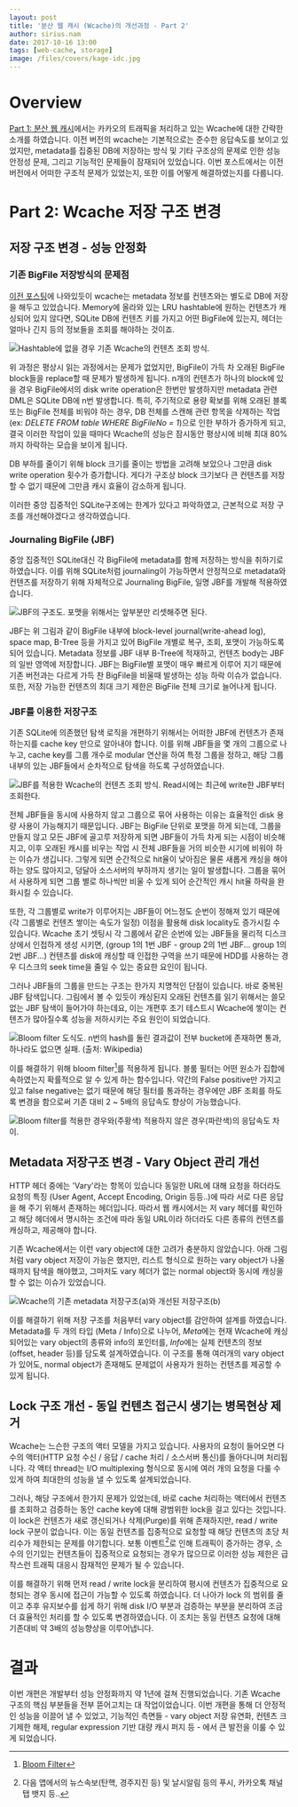 ```yaml
---
layout: post
title: '분산 웹 캐시 (Wcache)의 개선과정 - Part 2'
author: sirius.nam
date: 2017-10-16 13:00
tags: [web-cache, storage]
image: /files/covers/kage-idc.jpg
---
```


# Overview
[Part 1: 분산 웹 캐시](/2017/10/17/wcache-1/)에서는 카카오의 트래픽을 처리하고 있는 Wcache에 대한 간략한 소개를 하였습니다.
이전 버전의 wcache는 기본적으로는 준수한 응답속도를 보이고 있었지만, metadata를 집중된 DB에 저장하는 방식 및 기타 구조상의 문제로 인한 성능 안정성 문제, 그리고 
기능적인 문제들이 잠재되어 있었습니다. 이번 포스트에서는 이전 버전에서 어떠한 구조적 문제가 있었는지, 또한 이를 어떻게 해결하였는지를 다룹니다.

# Part 2: Wcache 저장 구조 변경

## 저장 구조 변경 - 성능 안정화
### 기존 BigFile 저장방식의 문제점
[이전 포스팅](/2017/10/17/wcache-1/)에 나와있듯이 wcache는 metadata 정보를 컨텐츠와는 별도로 DB에 저장을 해두고 있었습니다. Memory에
올라와 있는 LRU hashtable에 원하는 컨텐츠가 캐싱되어 있지 않다면, SQLite DB에 컨텐츠 키를 가지고 어떤 BigFile에 있는지, 헤더는 얼마나 긴지 등의
 정보들을 조회를 해야하는 것이죠.
 
![Hashtable에 없을 경우 기존 Wcache의 컨텐츠 조회 방식.](/files/wcache-storage-before.png)

위 과정은 평상시 읽는 과정에서는 문제가 없었지만, BigFile이 가득 차 오래된 BigFile block들을 replace할 때 문제가 발생하게 됩니다.
n개의 컨텐츠가 하나의 block에 있을 경우 BigFile에서의 disk write operation은 한번만 발생하지만 metadata 관련 DML은 SQLite DB에 n번 발생합니다.
특히, 주기적으로 용량 확보를 위해 오래된 블록 또는 BigFile 전체를 비워야 하는 경우, 
DB 전체를 스캔해 관련 항목을 삭제하는 작업(ex: *DELETE FROM table WHERE BigFileNo = 1*)으로 인한 부하가 증가하게 되고, 결국
이러한 작업이 있을 때마다 Wcache의 성능은 잠시동안 평상시에 비해 최대 80%까지 하락하는 모습을 보이게 됩니다.
  
DB 부하를 줄이기 위해 block 크기를 줄이는 방법을 고려해 보았으나 그만큼 disk write operation 횟수가 
증가합니다. 게다가 구조상 block 크기보다 큰 컨텐츠를 저장할 수 없기 때문에 그만큼 캐시 효율이 감소하게 됩니다.

이러한 중앙 집중적인 SQLite구조에는 한계가 있다고 파악하였고, 근본적으로 저장 구조를 개선해야겠다고 생각하였습니다.

### Journaling BigFile (JBF)
중앙 집중적인 SQLite대신 각 BigFile에 metadata를 함께 저장하는 방식을 취하기로 하였습니다.
이를 위해 SQLite처럼 journaling이 가능하면서 안정적으로 metadata와 컨텐츠를 저장하기 위해 자체적으로 Journaling BigFile, 일명 JBF를 개발해
적용하였습니다.

![JBF의 구조도. 포맷을 위해서는 앞부분만 리셋해주면 된다.](/files/jbf.png)

JBF는 위 그림과 같이 BigFile 내부에 block-level journal(write-ahead log), space map, B-Tree 등을 가지고 있어 BigFile 개별로 복구, 조회, 포맷이 가능하도록
되어 있습니다.
Metadata 정보를 JBF 내부 B-Tree에 적재하고, 컨텐츠 body는 JBF의 일반 영역에 저장합니다.
JBF는 BigFile별 포맷이 매우 빠르게 이루어 지기 때문에 기존 버전과는 다르게 가득 찬 BigFile을 비울때 발생하는
성능 하락 이슈가 없습니다. 또한, 저장 가능한 컨텐츠의 최대 크기 제한은 BigFile 전체 크기로 늘어나게 됩니다.

### JBF를 이용한 저장구조
기존 SQLite에 의존했던 탐색 로직을 개편하기 위해서는 어떠한 JBF에 컨텐츠가 존재하는지를 cache key 만으로 알아내야 합니다.
이를 위해 JBF들을 몇 개의 그룹으로 나누고, cache key를 그룹 개수로 modular 연산을 하여 특정 그룹을 정하고, 해당 그룹내부의 있는 JBF들에서
순차적으로 탐색을 하도록 구성하였습니다.

![JBF를 적용한 Wcache의 컨텐츠 조회 방식. Read시에는 최근에 write한 JBF부터 조회한다.](/files/wcache-storage-after.png)

전체 JBF들을 동시에 사용하지 않고 그룹으로 묶어 사용하는 이유는 효율적인 disk 용량 사용이 가능해지기 때문입니다. 
JBF는 BigFile 단위로 포맷을 하게 되는데, 그룹을 만들지 않고 모든 JBF에 골고루 저장하게 되면 JBF들이 가득 차게 되는 시점이 비슷해지고,
이후 오래된 캐시를 비우는 작업 시 전체 JBF들을 거의 비슷한 시기에 비워야 하는 이슈가 생깁니다. 그렇게 되면 순간적으로 hit율이 낮아짐은 물론 새롭게 캐싱을
해야하는 양도 많아지고, 덩달아 소스서버의 부하까지 생기는 일이 발생합니다. 그룹을 묶어서 사용하게 되면 그룹 별로 하나씩만 비울 수 있게 되어 순간적인 캐시 hit율
하락을 완화시킬 수 있습니다.

또한, 각 그룹별로 write가 이루어지는 JBF들이 어느정도 순번이 정해져 있기 때문에 (각 그룹별로 컨텐츠 쌓이는 속도가 일정) 이점을 활용해 disk locality도 증가시킬 수 있습니다.
Wcache 초기 셋팅시 각 그룹에서 같은 순번에 있는 JBF들을 물리적 디스크상에서 인접하게 생성 시키면, (group 1의 1번 JBF - group 2의 1번 JBF... group 1의 2번 JBF...) 
컨텐츠를 disk에 캐싱할 때 인접한 구역을 쓰기 때문에 HDD를 사용하는 경우 디스크의 seek time을 줄일 수 있는 중요한 요인이 됩니다.

그러나 JBF들의 그룹을 만드는 구조는 한가지 치명적인 단점이 있습니다. 바로 중복된 JBF 탐색입니다. 그림에서 볼 수 있듯이 캐싱된지 오래된 컨텐츠를 읽기
위해서는 쓸모 없는 JBF 탐색이 들어가야 하는데요, 이는 개편후 초기 테스트시 Wcache에 쌓이는 컨텐츠가 많아질수록 성능을 저하시키는 주요 원인이 되었습니다.

![Bloom filter 도식도. n번의 hash를 돌린 결과값이 전부 bucket에 존재하면 통과, 하나라도 없으면 실패. (출처: Wikipedia)](/files/bloom-filter.png) 

이를 해결하기 위해 bloom filter[^1]를 적용하게 됩니다. 블룸 필터는 어떤 원소가 집합에 속하였는지 확률적으로 알 수 있게 하는 함수입니다. 약간의 False 
positive만 가지고 있고 false negative는 없기 때문에 해당 필터를 통과하는 경우에만 JBF 조회를 하도록 변경을 함으로써 기존 대비 2 ~ 5배의 응답속도
향상이 가능했습니다.

![Bloom filter를 적용한 경우와(주황색) 적용하지 않은 경우(파란색)의 응답속도 차이.](/files/wcache-bloom-stat.png)

## Metadata 저장구조 변경 - Vary Object 관리 개선
HTTP 헤더 중에는 'Vary'라는 항목이 있습니다 동일한 URL에 대해 요청을 하더라도 요청의 특징 (User Agent, Accept Encoding, Origin 등등..)에 따라
서로 다른 응답을 해 주기 위해서 존재하는 헤더입니다. 따라서 웹 캐시에서는 저 vary 헤더를 확인하고 해당 헤더에서 명시하는 조건에 따라 동일 URL이라 하더라도
다른 종류의 컨텐츠를 캐싱하고, 제공해야 합니다.

기존 Wcache에서는 이런 vary object에 대한 고려가 충분하지 않았습니다. 아래 그림처럼 vary object 저장이 가능은 했지만, 리스트 형식으로 원하는 vary
object가 나올때까지 탐색을 해야했고, 그마저도 vary 헤더가 없는 normal object와 동시에 캐싱을 할 수 없는 이슈가 있었습니다. 

![Wcache의 기존 metadata 저장구조(a)와 개선된 저장구조(b)](/files/wcache-meta-before-after.png)

이를 해결하기 위해 저장 구조를 처음부터 vary object를 감안하여 설계를 하였습니다. Metadata를 두 개의 타입 (Meta / Info)으로 나누어, 
*Meta*에는 현재 Wcache에 캐싱 되어있는 vary object의 종류와 info의 포인터를, *Info*에는 실제 컨텐츠의 정보 (offset, header 등)를 담도록
설계하였습니다. 이 구조를 통해 여러개의 vary object가 있어도, normal object가 존재해도 문제없이 사용자가 원하는 컨텐츠를 제공할 수 있게 됩니다.

## Lock 구조 개선 - 동일 컨텐츠 접근시 생기는 병목현상 제거
Wcache는 느슨한 구조의 액터 모델을 가지고 있습니다. 사용자의 요청이 들어오면 다수의 액터(HTTP 요청 수신 / 응답 / cache 처리 / 소스서버 통신)를
돌아다니며 처리됩니다. 각 액터 thread는 I/O multiplexing 형식으로 동시에 여러 개의 요청을 다룰 수 있게 하여 최대한의 성능을 낼 수 있도록
설계되었습니다.

그러나, 해당 구조에서 한가지 문제가 있었는데, 바로 cache 처리하는 액터에서 컨텐츠를 조회하고 검증하는 동안 cache key에 대해 광범위한 lock을 걸고
있다는 것입니다. 이 lock은 컨텐츠가 새로 갱신되거나 삭제(Purge)를 위해 존재하지만, read / write lock 구분이 없습니다. 이는 동일 컨텐츠를 집중적으로 요청할 때
해당 컨텐츠의 초당 처리수가 제한되는 문제를 야기합니다. 보통 이벤트[^2]로 인해 트래픽이 증가하는 경우, 소수의 인기있는 컨텐츠들이 집중적으로 요청되는 경우가 많으므로
이러한 성능 제한은 급작스런 트래픽 대응시 잠재적인 문제가 될 수 있습니다.
  
이를 해결하기 위해 먼저 read / write lock을 분리하여 평시에 컨텐츠가 집중적으로 요청되는 경우 동시에 접근이 가능할 수 있도록 하였습니다. 더 나아가 lock
의 범위를 줄이고 추후 유지보수를 쉽게 하기 위해 disk I/O 부분과 검증하는 부분을 분리하여 조금 더 효율적인 처리를 할 수 있도록 변경하였습니다.
이 조치는 동일 컨텐츠 요청에 대해 기존대비 약 3배의 성능향상을 이루어냅니다.

# 결과
이번 개편은 개발부터 성능 안정화까지 약 1년에 걸쳐 진행되었습니다. 기존 Wcache 구조의 핵심 부분들을 전부 뜯어고치는 대 작업이었습니다. 이번 개편을 통해
더 안정적인 성능을 이끌어 낼 수 있었고, 기능적인 측면들 - vary object 저장 유연화, 컨텐츠 크기제한 해제, regular expression 기반 대량 캐시 퍼지 등 - 에서 큰
발전을 이룰 수 있게 되었습니다.

[^1]: [Bloom Filter](https://en.wikipedia.org/wiki/Bloom_filter)
[^2]: 다음 앱에서의 뉴스속보(탄핵, 경주지진 등) 및 날시알림 등의 푸시, 카카오톡 채널탭 뱃지 등..